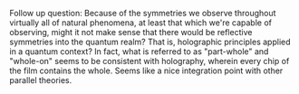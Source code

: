Follow up question: Because of the symmetries we observe throughout virtually all of natural phenomena, at least that which we're capable of observing, might it not make sense that there would be reflective symmetries into the quantum realm? That is, holographic principles applied in a quantum context? In fact, what is referred to as "part-whole" and "whole-on" seems to be consistent with holography, wherein every chip of the film contains the whole. Seems like a nice integration point with other parallel theories.
